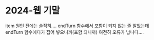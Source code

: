 ﻿# 2024-웹 기말



item 원인 전에는 솔직히.... endTurn 함수에서 포함이 되지 않는 줄 알았는데 endTurn 함수에다가 집어 넣으니까(포함 되니까) 여전히 오류가 납니다....
